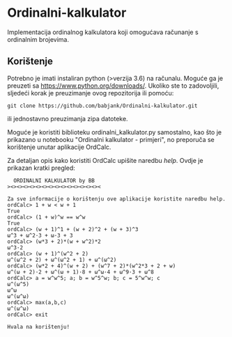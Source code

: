 # Ordinalni-kalkulator
Implementacija ordinalnog kalkulatora koji omogućava računanje s ordinalnim brojevima.

## Korištenje

Potrebno je imati instaliran python (>verzija 3.6) na računalu. Moguće ga je preuzeti sa https://www.python.org/downloads/.
Ukoliko ste to zadovoljili, sljedeći korak je preuzimanje ovog repozitorija ili pomoću:
```
git clone https://github.com/babjank/Ordinalni-kalkulator.git
```
ili jednostavno preuzimanja zipa datoteke.

Moguće je koristiti biblioteku ordinalni_kalkulator.py samostalno, kao što je prikazano u notebooku "Ordinalni kalkulator - primjeri", no preporuča se korištenje unutar aplikacije OrdCalc. 

Za detaljan opis kako koristiti OrdCalc upišite naredbu _help_. Ovdje je prikazan kratki pregled:

```
  ORDINALNI KALKULATOR by BB
><><><><><><><><><><><><><><><

Za sve informacije o korištenju ove aplikacije koristite naredbu help.
ordCalc> 1 + w < w + 1
True
ordCalc> (1 + w)^w == w^w
True
ordCalc> (w + 1)^1 + (w + 2)^2 + (w + 3)^3
ω^3 + ω^2·3 + ω·3 + 3
ordCalc> (w*3 + 2)*(w + w^2)*2
ω^3·2
ordCalc> (w + 1)^(w^2 + 2)
ω^(ω^2 + 2) + ω^(ω^2 + 1) + ω^(ω^2)
ordCalc> (w*2 + 4)^(w + 2) + (w^7 + 2)*(w^2*3 + 2 + w)
ω^(ω + 2)·2 + ω^(ω + 1)·8 + ω^ω·4 + ω^9·3 + ω^8
ordCalc> a = w^w^5; a; b = w^5^w; b; c = 5^w^w; c
ω^(ω^5)
ω^ω
ω^(ω^ω)
ordCalc> max(a,b,c)
ω^(ω^ω)
ordCalc> exit

Hvala na korištenju!
```

